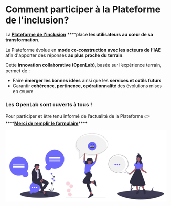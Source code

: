 # Comment participer à la Plateforme de l'inclusion?

La [**Plateforme de l'inclusion**](https://inclusion.beta.gouv.fr/) ****place **les utilisateurs au cœur de sa transformation**. 

La Plateforme évolue en **mode co-construction avec les acteurs de l’IAE** afin d'apporter des réponses **au plus proche du terrain**.

Cette **innovation collaborative \(OpenLab\)**, basée sur l’expérience terrain, permet de :

* Faire **émerger les bonnes idées** ainsi que les **services et outils futurs**
* Garantir **cohérence, pertinence, opérationnalité** des évolutions mises en œuvre



### **Les OpenLab sont ouverts à tous !** 

Pour participer et être tenu informé de l’actualité de la Plateforme 👉 ****[**Merci de remplir le formulaire**](https://docs.google.com/forms/d/e/1FAIpQLSebmbvb4RGJOKy-ou5zR2eHWwFOiUlSJtCv_avrpp97HI4RGQ/viewform?ts=5da5a580)\*\*\*\*

![](../.gitbook/assets/capture-de-cran-2020-06-22-a-12.58.44.png)



